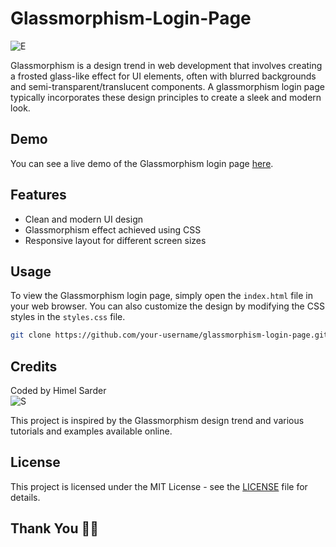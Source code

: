 # Glassmorphism-Login-Page
![E](https://github.com/Himel-Sarder/Glassmorphism-Login-Page/assets/143216886/35f5466e-8da0-42c3-896e-273f7aca6373)


Glassmorphism is a design trend in web development that involves creating a frosted glass-like effect for UI elements, often with blurred backgrounds and semi-transparent/translucent components. A glassmorphism login page typically incorporates these design principles to create a sleek and modern look.


## Demo

You can see a live demo of the Glassmorphism login page [here](https://himel-sarder.github.io/Glassmorphism-Login-Page/).

## Features

- Clean and modern UI design
- Glassmorphism effect achieved using CSS
- Responsive layout for different screen sizes

## Usage

To view the Glassmorphism login page, simply open the `index.html` file in your web browser. You can also customize the design by modifying the CSS styles in the `styles.css` file.

```bash
git clone https://github.com/your-username/glassmorphism-login-page.git
```

## Credits
Coded by Himel Sarder   
![S](https://github.com/Himel-Sarder/Glassmorphism-Login-Page/assets/143216886/2bd68513-2331-4b65-902f-60c3c386d86e)

This project is inspired by the Glassmorphism design trend and various tutorials and examples available online.

## License

This project is licensed under the MIT License - see the [LICENSE](LICENSE) file for details.


## Thank You 🤩🤍
